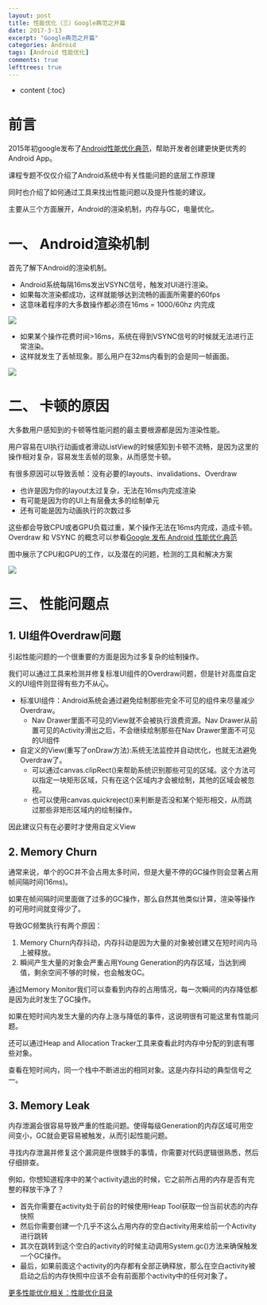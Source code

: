```yaml
---
layout: post
title: 性能优化（三）Google典范之开篇
date: 2017-3-13
excerpt: "Google典范之开篇"
categories: Android
tags: [Android 性能优化]
comments: true
lefttrees: true
---
```


* content
{:toc}



# 前言

2015年初google发布了[Android性能优化典范](https://www.youtube.com/watch?v=qk5F6Bxqhr4&list=PLWz5rJ2EKKc9CBxr3BVjPTPoDPLdPIFCE)，帮助开发者创建更快更优秀的Android App。

课程专题不仅仅介绍了Android系统中有关性能问题的底层工作原理

同时也介绍了如何通过工具来找出性能问题以及提升性能的建议。

主要从三个方面展开，Android的渲染机制，内存与GC，电量优化。

# 一、 Android渲染机制

首先了解下Android的渲染机制。

- Android系统每隔16ms发出VSYNC信号，触发对UI进行渲染。
- 如果每次渲染都成功，这样就能够达到流畅的画面所需要的60fps
- 这意味着程序的大多数操作都必须在16ms = 1000/60hz 内完成

![](http://i.imgur.com/0GCKaDk.png)

- 如果某个操作花费时间>16ms，系统在得到VSYNC信号的时候就无法进行正常渲染。
- 这样就发生了丢帧现象。那么用户在32ms内看到的会是同一帧画面。

![](http://i.imgur.com/lSqISqJ.png)


# 二、 卡顿的原因

大多数用户感知到的卡顿等性能问题的最主要根源都是因为渲染性能。

用户容易在UI执行动画或者滑动ListView的时候感知到卡顿不流畅，是因为这里的操作相对复杂，容易发生丢帧的现象，从而感觉卡顿。

有很多原因可以导致丢帧：没有必要的layouts、invalidations、Overdraw

- 也许是因为你的layout太过复杂，无法在16ms内完成渲染
- 有可能是因为你的UI上有层叠太多的绘制单元
- 还有可能是因为动画执行的次数过多

这些都会导致CPU或者GPU负载过重，某个操作无法在16ms内完成，造成卡顿。 Overdraw 和 VSYNC 的概念可以参看[Google 发布 Android 性能优化典范](http://www.oschina.net/news/60157/android-performance-patterns?sid=07vbqo00ovnh233e0ain6ue5a6)

图中展示了CPU和GPU的工作，以及潜在的问题，检测的工具和解决方案

![](http://i.imgur.com/SiZVlJ9.png)


# 三、 性能问题点

## 1. UI组件Overdraw问题

引起性能问题的一个很重要的方面是因为过多复杂的绘制操作。

我们可以通过工具来检测并修复标准UI组件的Overdraw问题，但是针对高度自定义的UI组件则显得有些力不从心。

- 标准UI组件：Android系统会通过避免绘制那些完全不可见的组件来尽量减少 Overdraw。
    - Nav Drawer里面不可见的View就不会被执行浪费资源。Nav Drawer从前置可见的Activity滑出之后，不会继续绘制那些在Nav Drawer里面不可见的UI组件
- 自定义的View(重写了onDraw方法):系统无法监控并自动优化，也就无法避免Overdraw了。
    - 可以通过canvas.clipRect()来帮助系统识别那些可见的区域。这个方法可以指定一块矩形区域，只有在这个区域内才会被绘制，其他的区域会被忽视。
    - 也可以使用canvas.quickreject()来判断是否没和某个矩形相交，从而跳过那些非矩形区域内的绘制操作。

因此建议只有在必要时才使用自定义View

## 2. Memory Churn

通常来说，单个的GC并不会占用太多时间，但是大量不停的GC操作则会显著占用帧间隔时间(16ms)。

如果在帧间隔时间里面做了过多的GC操作，那么自然其他类似计算，渲染等操作的可用时间就变得少了。

导致GC频繁执行有两个原因：

1. Memory Churn内存抖动，内存抖动是因为大量的对象被创建又在短时间内马上被释放。
2. 瞬间产生大量的对象会严重占用Young Generation的内存区域，当达到阀值，剩余空间不够的时候，也会触发GC。

通过Memory Monitor我们可以查看到内存的占用情况，每一次瞬间的内存降低都是因为此时发生了GC操作。

如果在短时间内发生大量的内存上涨与降低的事件，这说明很有可能这里有性能问题。

还可以通过Heap and Allocation Tracker工具来查看此时内存中分配的到底有哪些对象。

查看在短时间内，同一个栈中不断进出的相同对象。这是内存抖动的典型信号之一。

## 3. Memory Leak

内存泄漏会很容易导致严重的性能问题。使得每级Generation的内存区域可用空间变小，GC就会更容易被触发，从而引起性能问题。

寻找内存泄漏并修复这个漏洞是件很棘手的事情，你需要对代码逻辑很熟悉，然后仔细排查。

例如，你想知道程序中的某个activity退出的时候，它之前所占用的内存是否有完整的释放干净了？

- 首先你需要在activity处于前台的时候使用Heap Tool获取一份当前状态的内存快照
- 然后你需要创建一个几乎不这么占用内存的空白activity用来给前一个Activity进行跳转
- 其次在跳转到这个空白的activity的时候主动调用System.gc()方法来确保触发一个GC操作。
- 最后，如果前面这个activity的内存都有全部正确释放，那么在空白activity被启动之后的内存快照中应该不会有前面那个activity中的任何对象了。


[更多性能优化相关：性能优化目录](http://vivianking6855.github.io/2018/01/24/Android-optimization-index/)
